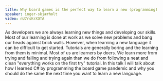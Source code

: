 ```yaml
---
title: Why board games is the perfect way to learn a new (programming) language
speaker: inger-skjærholt
video: nU7rsKrXOTA
---
```


As developers we are always learning new things and developing our skills. Most of our learning is done at work as we solve new problems and bang our heads against brick walls. However, when learning a new language it can be difficult to get started. Tutorials are generally boring and the learning from them is minimal. Most of us are learners by doers. We learn more from trying and failing and trying again than we do from following a neat and clean "everything works on the first try" tutorial. In this talk I will talk about how I learned C# by programming the board game pandemic and why you should do the same the next time you want to learn a new language.
